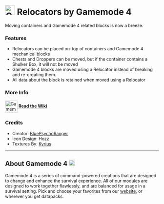 # <img src="https://raw.githubusercontent.com/Gamemode4Dev/GM4_Datapacks/master/base/images/gm4_logo.png" alt="GM4 Logo" width="32" /> Relocators by Gamemode 4<!--$pmc:delete-->

Moving containers and Gamemode 4 related blocks is now a breeze.<!--$pmc:headerSize-->

### Features
- Relocators can be placed on-top of containers and Gamemode 4 mechanical blocks
- Chests and Droppers can be moved, but if the container contains a Shulker Box, it will not be moved
- Gamemode 4 blocks are moved using a Relocator instead of breaking and re-creating them.
- All data about the block is retained when moved using a Relocator

### More Info
[<img src="https://raw.githubusercontent.com/Gamemode4Dev/GM4_Datapacks/master/base/images/gm4_wiki_logo.png" alt="Gamemode 4 Wiki Logo" width="40" align="center"/> **Read the Wiki**](https://wiki.gm4.co/wiki/Relocators)

### Credits
- Creator: [BluePsychoRanger](https://twitter.com/BluPsychoRanger)
- Icon Design: Hozz
- Textures By: [Kyrius](http://discordapp.com/users/287287322360414218)

---
## About Gamemode 4 <img src="https://raw.githubusercontent.com/Gamemode4Dev/GM4_Datapacks/master/base/images/gm4_logo.png" alt="Gamemode 4 Logo" width="20"/>
Gamemode 4 is a series of command-powered creations that are designed to change and enhance the survival experience. All of our modules are designed to work together flawlessly, and are balanced for usage in a survival setting. Pick and choose your favorites from our [website](https://gm4.co), or wherever you get datapacks.
